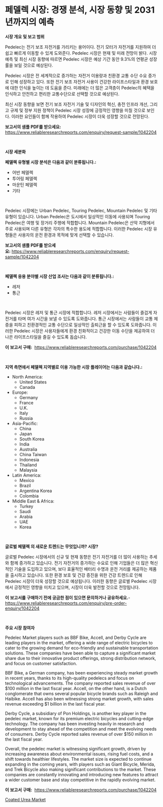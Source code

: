 <p><h1>페델렉 시장: 경쟁 분석, 시장 동향 및 2031년까지의 예측</h1></p><p><strong>시장 개요 및 보고 범위</strong></p>
<p><p>Pedelec는 전기 보조 자전거를 가리키는 용어이다. 전기 모터가 자전거를 지원하여 더 쉽고 빠르게 이동할 수 있게 도와준다. Pedelec 시장은 현재 및 미래 전망이 밝다. 시장 예측 및 최신 시장 동향에 따르면 Pedelec 시장은 예상 기간 동안 9.3%의 연평균 성장률을 보일 것으로 예상된다. </p><p>Pedelec 시장은 전 세계적으로 증가하는 자전거 이용량과 친환경 교통 수단 수요 증가로 인해 성장하고 있다. 또한 전기 보조 자전거 사용이 건강한 라이프스타일과 환경 보호에 대한 인식을 높이는 데 도움을 준다. 미래에는 더 많은 고객층이 Pedelec의 혜택을 인식하고 안전하고 편리한 교통수단으로 선택할 것으로 예상된다.</p><p>최신 시장 동향을 보면 전기 보조 자전거 기술 및 디자인의 혁신, 충전 인프라 개선, 그리고 규제 및 정부 지원 정책이 Pedelec 시장 성장에 긍정적인 영향을 미칠 것으로 보인다. 이러한 요인들이 함께 작용하여 Pedelec 시장이 더욱 성장할 것으로 전망된다.</p></p>
<p><strong>보고서의 샘플 PDF를 받으세요:</strong> <a href="https://www.reliableresearchreports.com/enquiry/request-sample/1042204">https://www.reliableresearchreports.com/enquiry/request-sample/1042204</a></p>
<p>&nbsp;</p>
<p><strong>시장 세분화</strong></p>
<p><strong>페델렉 유형별 시장 분석은 다음과 같이 분류됩니다.:</strong></p>
<p><ul><li>어반 페델렉</li><li>투어링 페델렉</li><li>마운틴 페델렉</li><li>기타</li></ul></p>
<p>&nbsp;</p>
<p><p>Pedelec 시장에는 Urban Pedelec, Touring Pedelec, Mountain Pedelec 및 기타 유형이 있습니다. Urban Pedelec은 도시에서 일상적인 이동에 사용되며 Touring Pedelec은 여행 및 장거리 주행에 적합합니다. Mountain Pedelec은 산악 지형에서 주로 사용되며 다른 유형은 각자의 특수한 용도에 적합합니다. 이러한 Pedelec 시장 유형들은 사용자의 운전 환경과 목적에 맞게 선택할 수 있습니다.</p></p>
<p><strong>보고서의 샘플 PDF를 받으세요:</strong>&nbsp;<a href="https://www.reliableresearchreports.com/enquiry/request-sample/1042204">https://www.reliableresearchreports.com/enquiry/request-sample/1042204</a></p>
<p>&nbsp;</p>
<p><strong> 페델렉 응용 분야별 시장 산업 조사는 다음과 같이 분류됩니다.:</strong></p>
<p><ul><li>레저</li><li>통근</li></ul></p>
<p>&nbsp;</p>
<p><p>Pedelec 시장은 레저 및 통근 시장에 적합합니다. 레저 시장에서는 사람들이 즐겁게 자전거를 타며 여가 시간을 보낼 수 있도록 도와줍니다. 통근 시장에서는 사람들이 교통 체증을 피하고 친환경적인 교통 수단으로 일상적인 출퇴근을 할 수 있도록 도와줍니다. 이러한 Pedelec 시장은 사용자들에게 환경 친화적이고 건강한 이동 수단을 제공하여 더 나은 라이프스타일을 즐길 수 있도록 돕습니다.</p></p>
<p><strong>이 보고서 구매:</strong>&nbsp; <a href="https://www.reliableresearchreports.com/purchase/1042204">https://www.reliableresearchreports.com/purchase/1042204</a></p>
<p>&nbsp;</p>
<p><strong>지역 측면에서 페델렉 지역별로 이용 가능한 시장 플레이어는 다음과 같습니다.:</strong></p>
<p><ul>
    <li>
        North America:
        <ul>
            <li>United States</li>
            <li>Canada</li>
        </ul>
    </li>
    <li>
        Europe:
        <ul>
            <li>Germany</li>
            <li>France</li>
            <li>U.K.</li>
            <li>Italy</li>
            <li>Russia</li>
        </ul>
    </li>
    <li>
        Asia-Pacific:
        <ul>
            <li>China</li>
            <li>Japan</li>
            <li>South Korea</li>
            <li>India</li>
            <li>Australia</li>
            <li>China Taiwan</li>
            <li>Indonesia</li>
            <li>Thailand</li>
            <li>Malaysia</li>
        </ul>
    </li>
    <li>
        Latin America:
        <ul>
            <li>Mexico</li>
            <li>Brazil</li>
            <li>Argentina Korea</li>
            <li>Colombia</li>
        </ul>
    </li>
    <li>
        Middle East & Africa:
        <ul>
            <li>Turkey</li>
            <li>Saudi</li>
            <li>Arabia</li>
            <li>UAE</li>
            <li>Korea</li>
        </ul>
    </li>
    </ul></p>
<p>&nbsp;</p>
<p><strong>글로벌 페델렉 의 새로운 트렌드는 무엇입니까? 시장?</strong></p>
<p><p>글로벌 Pedelec 시장에서의 신규 및 현재 동향은 전기 자전거를 더 많이 사용하는 추세와 함께 증가하고 있습니다. 전기 자전거의 증가하는 수요로 인해 기업들은 더 많은 혁신적인 기술을 도입하고 있으며, 보다 효율적인 배터리 수명과 운전 거리를 제공하는 제품을 출시하고 있습니다. 또한 환경 보호 및 건강 증진을 위한 건강 트렌드로 인해 Pedelec 시장이 더욱 성장할 것으로 예상됩니다. 이러한 동향은 글로벌 Pedelec 시장에서 긍정적인 영향을 미치고 있으며, 시장이 더욱 발전할 것으로 전망됩니다.</p></p>
<p><strong>이 보고서를 구매하기 전에 궁금한 점이 있으면 문의하거나 공유하세요.</strong>- <a href="https://www.reliableresearchreports.com/enquiry/pre-order-enquiry/1042204">https://www.reliableresearchreports.com/enquiry/pre-order-enquiry/1042204</a></p>
<p>&nbsp;</p>
<p><strong>주요 시장 참여자</strong></p>
<p><p>Pedelec Market players such as BBF Bike, Accell, and Derby Cycle are leading players in the market, offering a wide range of electric bicycles to cater to the growing demand for eco-friendly and sustainable transportation solutions. These companies have been able to capture a significant market share due to their innovative product offerings, strong distribution network, and focus on customer satisfaction.</p><p>BBF Bike, a German company, has been experiencing steady market growth in recent years, thanks to its high-quality pedelecs and focus on technological advancements. The company reported sales revenue of over $100 million in the last fiscal year. Accell, on the other hand, is a Dutch conglomerate that owns several popular bicycle brands such as Raleigh and Haibike. Accell has also been witnessing strong market growth, with sales revenue exceeding $1 billion in the last fiscal year.</p><p>Derby Cycle, a subsidiary of Pon Holdings, is another key player in the pedelec market, known for its premium electric bicycles and cutting-edge technology. The company has been investing heavily in research and development to stay ahead of the competition and meet the evolving needs of consumers. Derby Cycle reported sales revenue of over $150 million in the last fiscal year.</p><p>Overall, the pedelec market is witnessing significant growth, driven by increasing awareness about environmental issues, rising fuel costs, and a shift towards healthier lifestyles. The market size is expected to continue expanding in the coming years, with players such as Giant Bicycle, Merida, and Trek Bicycle also making significant contributions to the market. These companies are constantly innovating and introducing new features to attract a wider customer base and stay competitive in the rapidly evolving market.</p></p>
<p><strong>이 보고서 구매:</strong>&nbsp;&nbsp;<a href="https://www.reliableresearchreports.com/purchase/1042204">https://www.reliableresearchreports.com/purchase/1042204</a></p>
<p><p><a href="https://forested-sushi-9b0.notion.site/Coated-Urea-Market-Size-Growing-and-Forecasted-for-period-from-2024-2031-and-provides-complete-mar-d3375b5fbac34a748d33ef06f969cf66">Coated Urea Market</a></p></p>
